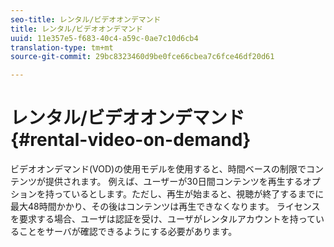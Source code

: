 ```yaml
---
seo-title: レンタル/ビデオオンデマンド
title: レンタル/ビデオオンデマンド
uuid: 11e357e5-f683-40c4-a59c-0ae7c10d6cb4
translation-type: tm+mt
source-git-commit: 29bc8323460d9be0fce66cbea7c6fce46df20d61

---
```



# レンタル/ビデオオンデマンド {#rental-video-on-demand}

ビデオオンデマンド(VOD)の使用モデルを使用すると、時間ベースの制限でコンテンツが提供されます。 例えば、ユーザーが30日間コンテンツを再生するオプションを持っているとします。ただし、再生が始まると、視聴が終了するまでに最大48時間かかり、その後はコンテンツは再生できなくなります。 ライセンスを要求する場合、ユーザは認証を受け、ユーザがレンタルアカウントを持っていることをサーバが確認できるようにする必要があります。
